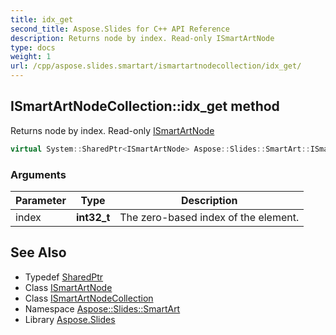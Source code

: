 ```yaml
---
title: idx_get
second_title: Aspose.Slides for C++ API Reference
description: Returns node by index. Read-only ISmartArtNode
type: docs
weight: 1
url: /cpp/aspose.slides.smartart/ismartartnodecollection/idx_get/
---
```

## ISmartArtNodeCollection::idx_get method


Returns node by index. Read-only [ISmartArtNode](../../ismartartnode/)

```cpp
virtual System::SharedPtr<ISmartArtNode> Aspose::Slides::SmartArt::ISmartArtNodeCollection::idx_get(int32_t index)=0
```


### Arguments

| Parameter | Type | Description |
| --- | --- | --- |
| index | **int32_t** | The zero-based index of the element. |

## See Also

* Typedef [SharedPtr](../../../system/sharedptr/)
* Class [ISmartArtNode](../../ismartartnode/)
* Class [ISmartArtNodeCollection](../)
* Namespace [Aspose::Slides::SmartArt](../../)
* Library [Aspose.Slides](../../../)

